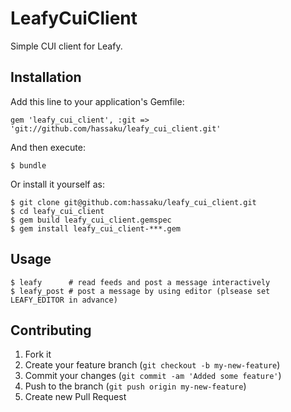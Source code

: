 # LeafyCuiClient

Simple CUI client for Leafy.

## Installation

Add this line to your application's Gemfile:

    gem 'leafy_cui_client', :git => 'git://github.com/hassaku/leafy_cui_client.git'

And then execute:

    $ bundle

Or install it yourself as:

    $ git clone git@github.com:hassaku/leafy_cui_client.git
    $ cd leafy_cui_client
    $ gem build leafy_cui_client.gemspec
    $ gem install leafy_cui_client-***.gem

## Usage

    $ leafy      # read feeds and post a message interactively
    $ leafy_post # post a message by using editor (plsease set LEAFY_EDITOR in advance)

## Contributing

1. Fork it
2. Create your feature branch (`git checkout -b my-new-feature`)
3. Commit your changes (`git commit -am 'Added some feature'`)
4. Push to the branch (`git push origin my-new-feature`)
5. Create new Pull Request
